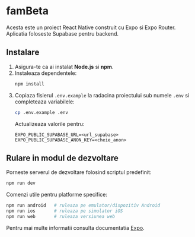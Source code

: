# famBeta

Acesta este un proiect React Native construit cu Expo si Expo Router. Aplicatia foloseste Supabase pentru backend.

## Instalare

1. Asigura-te ca ai instalat **Node.js** si **npm**.
2. Instaleaza dependentele:
   ```bash
   npm install
   ```
3. Copiaza fisierul `.env.example` la radacina proiectului sub numele `.env` si completeaza variabilele:
   ```bash
   cp .env.example .env
   ```
   Actualizeaza valorile pentru:
   ```env
   EXPO_PUBLIC_SUPABASE_URL=<url_supabase>
   EXPO_PUBLIC_SUPABASE_ANON_KEY=<cheie_anon>
   ```

## Rulare in modul de dezvoltare

Porneste serverul de dezvoltare folosind scriptul predefinit:
```bash
npm run dev
```

Comenzi utile pentru platforme specifice:
```bash
npm run android   # ruleaza pe emulator/dispozitiv Android
npm run ios       # ruleaza pe simulator iOS
npm run web       # ruleaza versiunea web
```

Pentru mai multe informatii consulta documentatia [Expo](https://docs.expo.dev/).
